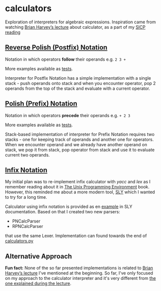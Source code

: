 # calculators

Exploration of interpreters for algebraic expressions. 
Inspiration came from watching [Brian Harvey’s lecture](https://archive.org/details/ucberkeley_webcast_nzMPF59Ackg) about calculator, 
as a part of my [SICP reading](https://github.com/msztylko/SICP)

## [Reverse Polish (Postfix) Notation](https://en.wikipedia.org/wiki/Reverse_Polish_notation)

Notation in which operators **follow** their operands e.g. `2 3 +`

More examples available as [tests](./test_calculators.py).

Interpreter for Postfix Notation has a simple implementation with a single stack
\- push operands onto stack and when you encounter operator, 
pop 2 operands from the top of the stack and evaluate with a current operator.

## [Polish (Prefix) Notation](https://en.wikipedia.org/wiki/Polish_notation)

Notation in which operators **precede** their operands e.g. `+ 2 3`

More examples available as [tests](./test_calculators.py).

Stack-based implementation of interpreter for Prefix Notation requires two stacks 
\- one for keeping track of operands and another one for operators. 
When we encounter operand and we already have another operand on stack, 
we pop it from stack, pop operator from stack and use it to evaluate current two operands.

## [Infix Notation](https://en.wikipedia.org/wiki/Infix_notation)

My initial plan was to re-implement infix calculator with *yacc* and *lex* 
as I remember reading about it in [The Unix Programming Environment](https://en.wikipedia.org/wiki/The_Unix_Programming_Environment) book. 
However, this reminded me about a more modern tool, 
[SLY](https://github.com/dabeaz/sly) which I wanted to try for a long time.

Calculator using infix notation is provided as en [example](https://github.com/dabeaz/sly#an-example) in SLY documentation. Based on that I created two new parsers:
 - PNCalcParser  
 - RPNCalcParser  

that use the same Lexer. Implementation can found towards the end of [calculators.py](./calculators.py)

## Alternative Approach

**Fun fact:** None of the so far presented implementations is related to 
[Brian Harvey’s lecture](https://archive.org/details/ucberkeley_webcast_nzMPF59Ackg) 
I've mentioned at the beginning. 
So far, I've only focused on my approach to the calculator interpreter and 
it's very different from [the one explained during the lecture](./calculator.scm).
